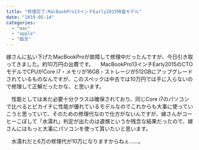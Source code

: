 ```yaml
---
title: "修理完了:MacBookPro13インチEarly2015特盛モデル"
date: "2019-05-14"
categories: 
  - "mac"
  - "apple"
  - "戯言"
---
```


嫁さんに払い下げたMacBookProが故障して修理中だったんですが、今日引き取ってきました。約10万円の出費です。 　MacBookPro13インチEarly2015のCTOモデルでCPUがCore i7・メモリが16GB・ストレージが512GBにアップグレードされているものなんですが、このスペックは中古では10万円では手に入らないので修理して正解だったかな、と思います。

　性能としては未だ必要十分クラスは確保されており、同じCore i7のパソコンで比べるとピカイチに性能が優れているモデルなのでこれからも大事に使っていこうと思っていて、そのための修理代なので仕方がないんですが、嫁さんがコーヒーこぼして「水濡れ」判定が出たのは遺憾というか残念な結果だったので、嫁さんにはもっと大事にパソコンを使って貰いたいと思います。

　水濡れだと6万の修理代が10万になりますからねぇ……。
